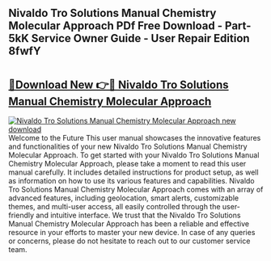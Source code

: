 ## Nivaldo Tro Solutions Manual Chemistry Molecular Approach PDf Free Download - Part-5kK Service Owner Guide - User Repair Edition 8fwfY

# <h2><a href="http://bc84797.oget.top/?id=Nivaldo+Tro+Solutions+Manual+Chemistry+Molecular+Approach">🔗Download New 👉🔴 Nivaldo Tro Solutions Manual Chemistry Molecular Approach</a></h2>

[![Nivaldo Tro Solutions Manual Chemistry Molecular Approach new download](https://i.imgur.com/5g1atiW.png)](http://bc84797.oget.top/?id=Nivaldo+Tro+Solutions+Manual+Chemistry+Molecular+Approach)
Welcome to the Future This user manual showcases the innovative features and functionalities of your new Nivaldo Tro Solutions Manual Chemistry Molecular Approach. To get started with your Nivaldo Tro Solutions Manual Chemistry Molecular Approach, please take a moment to read this user manual carefully. It includes detailed instructions for product setup, as well as information on how to use its various features and capabilities. Nivaldo Tro Solutions Manual Chemistry Molecular Approach comes with an array of advanced features, including geolocation, smart alerts, customizable themes, and multi-user access, all easily controlled through the user-friendly and intuitive interface. We trust that the Nivaldo Tro Solutions Manual Chemistry Molecular Approach has been a reliable and effective resource in your efforts to master your new device. In case of any queries or concerns, please do not hesitate to reach out to our customer service team.
